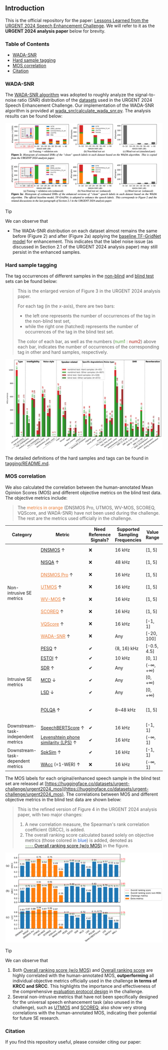 ## Introduction

This is the official repository for the paper: [Lessons Learned from the URGENT 2024 Speech Enhancement Challenge](). We will refer to it as the **URGENT 2024 analysis paper** below for brevity.

### Table of Contents

- [WADA-SNR](#wada-snr)
- [Hard sample tagging](#hard-sample-tagging)
- [MOS correlation](#mos-correlation)
- [Citation](#citation)

### WADA-SNR

The [WADA-SNR algorithm](https://www.isca-archive.org/interspeech_2008/kim08e_interspeech.html) was adopted to roughly analyze the signal-to-noise ratio (SNR) distribution of the [datasets](https://huggingface.co/datasets/urgent-challenge/urgent2024_official) used in the URGENT 2024 Speech Enhancement Challenge. Our implementation of the WADA-SNR algorithm is provided at [wada_snr/calculate_wada_snr.py](wada_snr/calculate_wada_snr.py). The analysis results can be found below:

![wada_snr/wada_snr_analysis.png](wada_snr/wada_snr_analysis.png)

> [!TIP]
> We can observe that
> - The WADA-SNR distribution on each dataset almost remains the same before (Figure 2) and after (Figure 2a) applying the [baseline TF-GridNet model](https://huggingface.co/wyz/tfgridnet_for_urgent24) for enhancement. This indicates that the label noise issue (as discussed in Section 2.1 of the URGENT 2024 analysis paper) may still persist in the enhanced samples.


### Hard sample tagging

The tag occurrences of different samples in the [non-blind](https://huggingface.co/datasets/urgent-challenge/urgent2024_official) and [blind test](https://huggingface.co/datasets/urgent-challenge/urgent2024_official) sets can be found below:

> This is the enlarged version of Figure 3 in the URGENT 2024 analysis paper.
>
> For each tag (in the $x$-axis), there are two bars:
>   - the left one represents the number of occurrences of the tag in the non-blind test set,
>   - while the right one (hatched) represents the number of occurrences of the tag in the blind test set.
>
> The color of each bar, as well as the numbers (<span style="color:#519e3e;">num1</span> : <span style="color:#b02418;">num2</span>) above each bar, indicates the number of occurrences of the corresponding tag in other and hard samples, respectively.

![tagging/hard_sample_tagging.png](tagging/hard_sample_tagging.png)

The detailed definitions of the hard samples and tags can be found in [tagging/README.md](tagging/README.md).

### MOS correlation

We also calculated the correlation between the human-annotated Mean Opinion Scores (MOS) and different objective metrics on the blind test data. The objective metrics include:

> The <span style="color:#e97c36;">metrics in orange</span> (DNSMOS Pro, UTMOS, WV-MOS, SCOREQ, VQScore, and WADA-SNR) have not been used during the challenge. The rest are the metrics used officially in the challenge.

<table>
<thead>
<tr>
    <th>Category</th>
    <th>Metric</th>
    <th>Need Reference Signals?</th>
    <th>Supported Sampling Frequencies</th>
    <th>Value Range</th>
    <th>Run on CPU or GPU?</th>
</tr>
</thead>
<tbody>
<tr>
    <td rowspan="8">Non-intrusive SE metrics</td>
    <td><a href="https://github.com/urgent-challenge/urgent2024_challenge/blob/main/evaluation_metrics/calculate_nonintrusive_dnsmos.py">DNSMOS</a> ↑</td>
    <td>❌</td>
    <td>16 kHz</td>
    <td>[1, 5]</td>
    <td>CPU or GPU</td>
</tr>
<tr>
    <td><a href="https://github.com/urgent-challenge/urgent2024_challenge/blob/main/evaluation_metrics/calculate_nonintrusive_nisqa.py">NISQA</a> ↑</td>
    <td><span style="font-weight:400;font-style:normal;text-decoration:none">❌</span></td>
    <td>48 kHz</td>
    <td>[1, 5]</td>
    <td>CPU or GPU</td>
</tr>
<tr>
    <td><a href="mos/calculate_nonintrusive_dnsmos_pro.py" style="color:#e97c36;">DNSMOS Pro</a> ↑</td>
    <td><span style="font-weight:400;font-style:normal;text-decoration:none">❌</span></td>
    <td>16 kHz</td>
    <td>[1, 5]</td>
    <td>CPU or GPU</td>
</tr>
<tr>
    <td><a href="mos/calculate_nonintrusive_mos.py" style="color:#e97c36;">UTMOS</a> ↑</td>
    <td><span style="font-weight:400;font-style:normal;text-decoration:none">❌</span></td>
    <td>16 kHz</td>
    <td>[1, 5]</td>
    <td>CPU or GPU</td>
</tr>
<tr>
    <td><a href="mos/calculate_nonintrusive_mos.py" style="color:#e97c36;">WV-MOS</a> ↑</td>
    <td><span style="font-weight:400;font-style:normal;text-decoration:none">❌</span></td>
    <td>16 kHz</td>
    <td>[1, 5]</td>
    <td>CPU or GPU</td>
</tr>
<tr>
    <td><a href="mos/calculate_nonintrusive_scoreq.py" style="color:#e97c36;">SCOREQ</a> ↑</td>
    <td><span style="font-weight:400;font-style:normal;text-decoration:none">❌</span></td>
    <td>16 kHz</td>
    <td>[1, 5]</td>
    <td>CPU or GPU</td>
</tr>
<tr>
    <td><a href="mos/calculate_nonintrusive_vqscore.py" style="color:#e97c36;">VQScore</a> ↑</td>
    <td><span style="font-weight:400;font-style:normal;text-decoration:none">❌</span></td>
    <td>16 kHz</td>
    <td>[-1, 1]</td>
    <td>CPU or GPU</td>
</tr>
<tr>
    <td><a href="wada_snr/calculate_wada_snr.py" style="color:#e97c36;">WADA-SNR</a> ↑</td>
    <td><span style="font-weight:400;font-style:normal;text-decoration:none">❌</span></td>
    <td>Any</td>
    <td>[-20, 100]</td>
    <td>CPU</td>
</tr>
<tr>
    <td rowspan="6">Intrusive SE metrics</td>
    <td><a href="https://github.com/urgent-challenge/urgent2024_challenge/blob/main/evaluation_metrics/calculate_intrusive_se_metrics.py">PESQ</a> ↑</td>
    <td>✔</td>
    <td><span style="font-weight:400;font-style:normal;text-decoration:none">{8, 16} kHz</span></td>
    <td><span style="font-weight:400;font-style:normal;text-decoration:none">[-0.5, 4.5]</span></td>
    <td>CPU</td>
</tr>
<tr>
    <td><a href="https://github.com/urgent-challenge/urgent2024_challenge/blob/main/evaluation_metrics/calculate_intrusive_se_metrics.py">ESTOI</a> ↑</td>
    <td>✔</td>
    <td><span style="font-weight:400;font-style:normal;text-decoration:none">10 kHz</span></td>
    <td>[0, 1]</td>
    <td>CPU</td>
</tr>
<tr>
    <td><a href="https://github.com/urgent-challenge/urgent2024_challenge/blob/main/evaluation_metrics/calculate_intrusive_se_metrics.py">SDR</a> ↑</td>
    <td>✔</td>
    <td>Any</td>
    <td>(-∞, +∞)</td>
    <td>CPU</td>
</tr>
<tr>
    <td><a href="https://github.com/urgent-challenge/urgent2024_challenge/blob/main/evaluation_metrics/calculate_intrusive_se_metrics.py">MCD</a> ↓</td>
    <td>✔</td>
    <td>Any</td>
    <td>[0, +∞)</td>
    <td>CPU</td>
</tr>
<tr>
    <td><a href="https://github.com/urgent-challenge/urgent2024_challenge/blob/main/evaluation_metrics/calculate_intrusive_se_metrics.py">LSD</a> ↓</td>
    <td>✔</td>
    <td>Any</td>
    <td>[0, +∞)</td>
    <td>CPU</td>
</tr>
<tr>
    <td><a href="http://www.polqa.info">POLQA</a> ↑</td>
    <td>✔</td>
    <td><span style="font-weight:400;font-style:normal;text-decoration:none">8~48 kHz</span></td>
    <td><span style="font-weight:400;font-style:normal;text-decoration:none">[1, 5]</span></td>
    <td>CPU (proprietary GUI program)</td>
</tr>
<tr>
    <td rowspan="2">Downstream-task-independent metrics</td>
    <td nowrap><a href="https://github.com/urgent-challenge/urgent2024_challenge/blob/main/evaluation_metrics/calculate_speechbert_score.py">SpeechBERTScore</a> ↑</td>
    <td>✔</td>
    <td>16 kHz</td>
    <td>[-1, 1]</td>
    <td>CPU or GPU</td>
</tr>
<tr>
    <td><a href="https://github.com/urgent-challenge/urgent2024_challenge/blob/main/evaluation_metrics/calculate_phoneme_similarity.py">Levenshtein phone similarity (LPS)</a> ↑</td>
    <td>✔</td>
    <td>16 kHz</td>
    <td><span style="font-weight:400;font-style:normal;text-decoration:none">(-∞, 1]</span></td>
    <td>CPU or GPU</td>
</tr>
<tr>
    <td rowspan="2">Downstream-task-dependent metrics</td>
    <td><a href="https://github.com/urgent-challenge/urgent2024_challenge/blob/main/evaluation_metrics/calculate_speaker_similarity.py">SpkSim</a> ↑</td>
    <td>✔</td>
    <td>16 kHz</td>
    <td>[-1, 1]</td>
    <td>CPU or GPU</td>
</tr>
<tr>
    <td><a href="https://github.com/urgent-challenge/urgent2024_challenge/blob/main/evaluation_metrics/calculate_wer.py">WAcc</a> (=1-WER) ↑</td>
    <td>❌</td>
    <td>16 kHz</td>
    <td>(-∞, 1]</td>
    <td>CPU or GPU</td>
</tr>
</tbody>
</table>


The MOS labels for each original/enhanced speech sample in the blind test set are released at [https://huggingface.co/datasets/urgent-challenge/urgent2024_mos](https://huggingface.co/datasets/urgent-challenge/urgent2024_mos).
The correlations between MOS and different objective metrics in the blind test data are shown below:

> This is the refined version of Figure 4 in the URGENT 2024 analysis paper, with two major changes:
>
> 1. A new correlation measure, the Spearman's rank correlation coefficient (SRCC), is added.
> 2. The overall ranking score calculated based solely on objective metrics (those colored in <span style="color:#2e67d3;">blue</span>) is added, denoted as<br/>[<span style="color:#377e22;">---- </span><span style="color:black;">Overall ranking score (w/o MOS)</span>]() in the figure.

![mos/mos_correlations.png](mos/mos_correlations.png)

> [!TIP]
> We can observe that
> 1. Both <u>Overall ranking score (w/o MOS)</u> and <u>Overall ranking score</u> are highly correlated with the human-annotated MOS, **outperforming** all individual objective metrics officially used in the challenge **in terms of KRCC and SRCC**. This highlights the importance and effectiveness of the comprehensive [evaluation protocol design](https://urgent-challenge.github.io/urgent2024/rules/) in the challenge.
> 2. Several non-intrusive metrics that have not been specifically designed for the universal speech enhancement task (also unused in the challenge), such as <u>UTMOS</u> and <u>SCOREQ</u>, also show very strong correlations with the human-annotated MOS, indicating their potential for future SE research.

### Citation

If you find this repository useful, please consider citing our paper:

```bibtex

```
